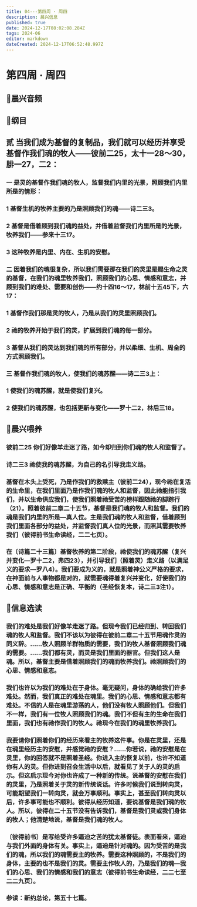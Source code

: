 ```yaml
---
title: 04---第四周 · 周四
description: 晨兴信息
published: true
date: 2024-12-17T08:02:08.284Z
tags: 2024-06
editor: markdown
dateCreated: 2024-12-17T06:52:48.997Z
---
```


# 第四周 · 周四

## 🎵晨兴音频

## 📖纲目

## 贰    当我们成为基督的复制品，我们就可以经历并享受基督作我们魂的牧人——彼前二25，太十一28～30，腓一27，二2：

### 一    是灵的基督作我们魂的牧人，监督我们内里的光景，照顾我们内里所是的情形：

### 1    基督生机的牧养主要的乃是照顾我们的魂——诗二三3。

### 2    基督是借着顾到我们魂的益处，并借着监督我们内里所是的光景，牧养我们——参来十三17。

### 3    这种牧养是内里、内在、生机的安慰。

### 二    因着我们的魂很复杂，所以我们需要那在我们的灵里是赐生命之灵的基督，在我们的魂里牧养我们，照顾我们的心思、情感和意志，并顾到我们的难处、需要和创伤——约十四16～17，林前十五45下，六17：

### 1    基督作我们那是灵的牧人，乃是从我们的灵里照顾我们。

### 2    祂的牧养开始于我们的灵，扩展到我们魂的每一部分。

### 3    基督从我们的灵达到我们魂的所有部分，并以柔细、生机、周全的方式照顾我们。

### 三    基督作我们魂的牧人，使我们的魂苏醒——诗二三3上：

### 1    使我们的魂苏醒，就是使我们复兴。

### 2    使我们的魂苏醒，也包括更新与变化——罗十二2，林后三18。

## 📖晨兴喂养

### 彼前二25    你们好像羊走迷了路，如今却归到你们魂的牧人和监督了。

### 诗二三3    祂使我的魂苏醒，为自己的名引导我走义路。

### 基督在木头上受死，乃是作我们的救赎主（彼前二24），现今祂在复活的生命里，在我们里面乃是作我们魂的牧人和监督，因此祂能指引我们，并以生命供应我们，使我们照着祂受苦的榜样跟随祂的脚踪行（21）。照着彼前二章二十五节，基督是我们魂的牧人和监督。我们的魂是我们内里的所是—真人位。主是我们魂的牧人和监督，借着顾到我们里面各部分的益处，并监督我们真人位的光景，而照其需要牧养我们（彼得前书生命读经，二二七页）。

### 在〔诗篇二十三篇〕基督牧养的第二阶段，祂使我们的魂苏醒（复兴并变化—罗十二2，弗四23），并引导我们（照着灵）走义路（以满足义的要求—罗八4）。我们要成为义的，就是照着神公义严格的要求，在神面前与人事物都是对的，就需要魂得着复兴并变化，好使我们的心思、情感和意志是正确、平衡的（圣经恢复本，诗二三3注1）。

## 📖信息选读

### 我们的难处是我们好像羊走迷了路。但现今我们已经归到、转回我们魂的牧人和监督。我们不该以为彼得在彼前二章二十五节用魂作灵的同义辞。……牧人照顾羊群物质的需要，我们的牧人基督照顾我们魂的需要。……我们都有灵，而灵是我们里面的器官。但我们这人是魂。所以，基督主要是借着照顾我们的魂而牧养我们。祂照顾我们的心思、情感和意志。

### 我们也许以为我们的难处在于身体。毫无疑问，身体的确给我们许多难处。然而，我们真正的难处在魂里。我们的心思、情感和意志都有难处。不信的人是在魂里游荡的人，他们没有牧人照顾他们。但我们不一样，我们有一位牧人照顾我们的魂。我们不但有主的生命在我们里面，我们也有祂作我们的牧人。祂现今在我们的魂里牧养我们。

### 我要请你们照着你们的经历来看主的牧养这件事。你是在灵里，还是在魂里经历主的安慰，并感觉祂的安慰？……你若说，祂的安慰是在灵里，你的回答就不是照着圣经。你进入主的恢复以前，也许不知道你有人的灵。但你进到召会生活中以后，就看见了关于人的灵的启示。但这启示现今对你也许成了一种新的传统。说基督的安慰在我们的灵里，乃是照着关于灵的新传统说话。许多时候我们说到转向灵，可能期望我们一转向灵，就会万事顺利。事实上，甚至我们转向灵以后，许多事可能也不顺利。彼得从经历知道，要说基督是我们魂的牧人。所以，彼得在二十五节没有告诉我们，基督是我们灵或我们身体的牧人；他清楚地说，基督是我们魂的牧人。

### 〔彼得前书〕是写给受许多逼迫之苦的犹太基督徒。表面看来，逼迫与我们外面的身体有关。事实上，逼迫是针对魂的。因为受苦的是我们的魂，所以我们的魂需要主的牧养。需要这种照顾的，不是我们的身体，主要的也不是我们的灵。需要主作牧人的，乃是我们的魂—我们的心思、我们的情感和我们的意志（彼得前书生命读经，二二七至二二九页）。

### 参读：新约总论，第五十七篇。
<!-- Google tag (gtag.js) -->
<script async src="https://www.googletagmanager.com/gtag/js?id=G-1P8709Z16T"></script>
<script>
  window.dataLayer = window.dataLayer || [];
  function gtag(){dataLayer.push(arguments);}
  gtag('js', new Date());

  gtag('config', 'G-1P8709Z16T');
</script>